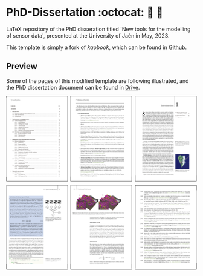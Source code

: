 # PhD-Dissertation :octocat: :rocket: :tada:
LaTeX repository of the PhD disseration titled 'New tools for the modelling of sensor data', presented at the University of Jaén in May, 2023.

This template is simply a fork of _kaobook_, which can be found in [Github](https://github.com/fmarotta/kaobook).

## Preview

Some of the pages of this modified template are following illustrated, and the PhD dissertation document can be found in [Drive](https://drive.google.com/file/d/1gsEIOEqNZrPierTbDLcsJhb3JlUux23y/view?usp=sharing).

![](github/cover.png)
